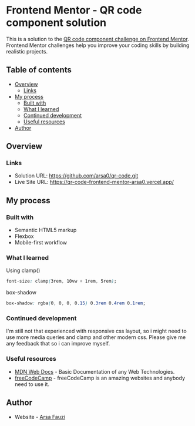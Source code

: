 # Frontend Mentor - QR code component solution

This is a solution to the [QR code component challenge on Frontend Mentor](https://www.frontendmentor.io/challenges/qr-code-component-iux_sIO_H). Frontend Mentor challenges help you improve your coding skills by building realistic projects.

## Table of contents

- [Overview](#overview)
  - [Links](#links)
- [My process](#my-process)
  - [Built with](#built-with)
  - [What I learned](#what-i-learned)
  - [Continued development](#continued-development)
  - [Useful resources](#useful-resources)
- [Author](#author)

## Overview

### Links

- Solution URL: https://github.com/arsa0/qr-code.git
- Live Site URL: https://qr-code-frontend-mentor-arsa0.vercel.app/

## My process

### Built with

- Semantic HTML5 markup
- Flexbox
- Mobile-first workflow

### What I learned

Using clamp()

```css
font-size: clamp(3rem, 10vw + 1rem, 5rem);
```

box-shadow

```css
box-shadow: rgba(0, 0, 0, 0.15) 0.3rem 0.4rem 0.1rem;
```

### Continued development

I'm still not that experienced with responsive css layout, so i might need to use more media queries and clamp and other modern css. Please give me any feedback that so i can improve myself.

### Useful resources

- [MDN Web Docs](https://developer.mozilla.org/) - Basic Documentation of any Web Technologies.
- [freeCodeCamp](https://www.freecodecamp.org/) - freeCodeCamp is an amazing websites and anybody need to use it.

## Author

- Website - [Arsa Fauzi](https://github.com/arsa0)
